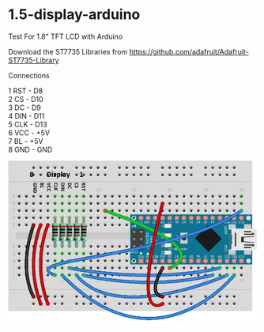 # 1.5-display-arduino

Test For 1.8" TFT LCD with Arduino

Download the ST7735 Libraries from https://github.com/adafruit/Adafruit-ST7735-Library

Connections

1 RST - D8  
2 CS  - D10  
3 DC  - D9  
4 DIN - D11  
5 CLK - D13  
6 VCC - +5V  
7 BL  - +5V  
8 GND - GND  


![cnnections](https://github.com/lyudatan/1.5-display-arduino/blob/master/lcd_conn_bb.png "Connections")

